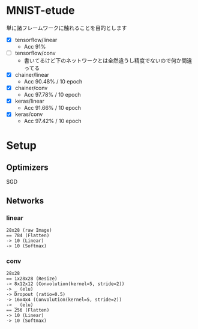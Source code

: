 # MNIST-etude

単に諸フレームワークに触れることを目的とします

- [x] tensorflow/linear
    - Acc 91%
- [ ] tensorflow/conv
    - 書いてるけど下のネットワークとは全然違うし精度でないので何か間違ってる
- [x] chainer/linear
    - Acc 90.48% / 10 epoch
- [x] chainer/conv
    - Acc 97.78% / 10 epoch
- [x] keras/linear
    - Acc 91.66% / 10 epoch
- [x] keras/conv
    - Acc 97.42% / 10 epoch

# Setup

## Optimizers

SGD

## Networks

### linear

```
28x28 (raw Image)
== 784 (Flatten)
-> 10 (Linear)
-> 10 (Softmax)
```

### conv

```
28x28
== 1x28x28 (Resize)
-> 8x12x12 (Convolution(kernel=5, stride=2))
-> _ (elu)
-> Dropout (ratio=0.5)
-> 16x4x4 (Convolution(kernel=5, stride=2))
-> _ (elu)
== 256 (Flatten)
-> 10 (Linear)
-> 10 (Softmax)
```
